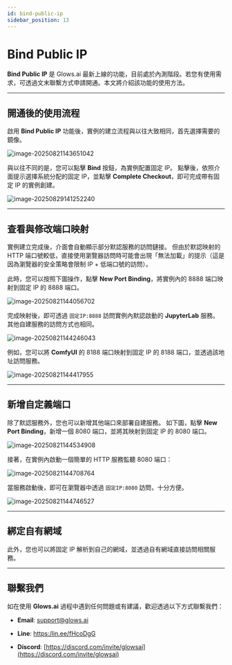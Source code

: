 ```yaml
---
id: bind-public-ip
sidebar_position: 13
---
```


# Bind Public IP

**Bind Public IP** 是 Glows.ai 最新上線的功能，目前處於內測階段。若您有使用需求，可透過文末聯繫方式申請開通。本文將介紹該功能的使用方法。

---

## 開通後的使用流程

啟用 **Bind Public IP** 功能後，實例的建立流程與以往大致相同，首先選擇需要的鏡像。

![image-20250821143651042](../../../../../docs/docs-images/bind-public-ip/01.png)

與以往不同的是，您可以點擊 **Bind** 按鈕，為實例配置固定 IP。
點擊後，依照介面提示選擇系統分配的固定 IP，並點擊 **Complete Checkout**，即可完成帶有固定 IP 的實例創建。

![image-20250829141252240](../../../../../docs/docs-images/bind-public-ip/02.png)

---

## 查看與修改端口映射

實例建立完成後，介面會自動顯示部分默認服務的訪問鏈接。
但由於默認映射的 HTTP 端口號較低，直接使用瀏覽器訪問時可能會出現「無法加載」的提示（這是因為瀏覽器的安全策略會限制 IP + 低端口號的訪問）。

此時，您可以按照下圖操作，點擊 **New Port Binding**，將實例內的 8888 端口映射到固定 IP 的 8888 端口。

![image-20250821144056702](../../../../../docs/docs-images/bind-public-ip/03.png)

完成映射後，即可透過 `固定IP:8888` 訪問實例內默認啟動的 **JupyterLab** 服務。
其他自建服務的訪問方式也相同。

![image-20250821144246043](../../../../../docs/docs-images/bind-public-ip/04.png)

例如，您可以將 **ComfyUI** 的 8188 端口映射到固定 IP 的 8188 端口，並透過該地址訪問服務。

![image-20250821144417955](../../../../../docs/docs-images/bind-public-ip/05.png)

---

## 新增自定義端口

除了默認服務外，您也可以新增其他端口來部署自建服務。
如下圖，點擊 **New Port Binding**，新增一個 8080 端口，並將其映射到固定 IP 的 8080 端口。

![image-20250821144534908](../../../../../docs/docs-images/bind-public-ip/06.png)

接著，在實例內啟動一個簡單的 HTTP 服務監聽 8080 端口：

![image-20250821144708764](../../../../../docs/docs-images/bind-public-ip/07.png)

當服務啟動後，即可在瀏覽器中透過 `固定IP:8080` 訪問，十分方便。

![image-20250821144746527](../../../../../docs/docs-images/bind-public-ip/08.png)

---

## 綁定自有網域

此外，您也可以將固定 IP 解析到自己的網域，並透過自有網域直接訪問相關服務。

---

## 聯繫我們

如在使用 **Glows.ai** 過程中遇到任何問題或有建議，歡迎透過以下方式聯繫我們：

- **Email**: [support@glows.ai](mailto:support@glows.ai)

- **Line**: [https:/lin.ee/fHcoDgG](https:/lin.ee/fHcoDgG)

- **Discord**: [https://discord.com/invite/glowsai](https://discord.com/invite/glowsai)
